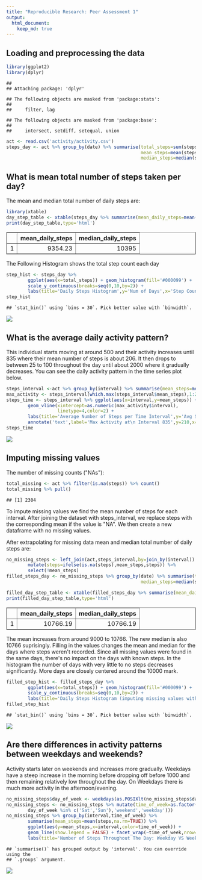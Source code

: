 ```yaml
---
title: "Reproducible Research: Peer Assessment 1"
output: 
  html_document:
    keep_md: true
---
```



## Loading and preprocessing the data

```r
library(ggplot2)
library(dplyr)
```

```
## 
## Attaching package: 'dplyr'
```

```
## The following objects are masked from 'package:stats':
## 
##     filter, lag
```

```
## The following objects are masked from 'package:base':
## 
##     intersect, setdiff, setequal, union
```

```r
act <- read.csv('activity/activity.csv')
steps_day <- act %>% group_by(date) %>% summarise(total_steps=sum(steps,na.rm=TRUE),
                                                  mean_steps=mean(steps,na.rm=TRUE),
                                                  median_steps=median(steps,na.rm=TRUE))
```

## What is mean total number of steps taken per day?
The mean and median total number of daily steps are:

```r
library(xtable)
day_step_table <- xtable(steps_day %>% summarise(mean_daily_steps=mean(total_steps,na.rm=TRUE),median_daily_steps=median(total_steps,na.rm=TRUE)))
print(day_step_table,type='html')
```

<!-- html table generated in R 4.3.1 by xtable 1.8-4 package -->
<!-- Mon Jul 10 19:36:31 2023 -->
<table border=1>
<tr> <th>  </th> <th> mean_daily_steps </th> <th> median_daily_steps </th>  </tr>
  <tr> <td align="right"> 1 </td> <td align="right"> 9354.23 </td> <td align="right"> 10395 </td> </tr>
   </table>

The Following Histogram shows the total step count each day

```r
step_hist <- steps_day %>% 
        ggplot(aes(x=total_steps)) + geom_histogram(fill='#000099') + 
        scale_y_continuous(breaks=seq(0,10,by=2)) + 
        labs(title='Daily Steps Histogram',y='Num of Days',x='Step Count')
step_hist
```

```
## `stat_bin()` using `bins = 30`. Pick better value with `binwidth`.
```

![](PA1_template_files/figure-html/daily_step_histogram-1.png)<!-- -->

## What is the average daily activity pattern?
This individual starts moving at around 500 and their activity increases until 835 where their mean number of steps is about 206. It then drops to between 25 to 100 throughout the day until about 2000 where it gradually decreases. You can see the daily activity pattern in the time series plot below.

```r
steps_interval <-act %>% group_by(interval) %>% summarise(mean_steps=mean(steps,na.rm=TRUE))
max_activity <- steps_interval[which.max(steps_interval$mean_steps),1:2]
steps_time <- steps_interval %>% ggplot(aes(x=interval,y=mean_steps)) + geom_line() + 
        geom_vline(xintercept=as.numeric(max_activity$interval),
                   linetype=4,color=2) +
        labs(title='Average Number of Steps per Time Interval',y='Avg Steps',x='Time of Day') + 
        annotate('text',label='Max Activity at\n Interval 835',y=210,x=975,size=3)
steps_time
```

![](PA1_template_files/figure-html/daily_activity_time_plot-1.png)<!-- -->

## Imputing missing values
The number of missing counts ("NAs"):

```r
total_missing <- act %>% filter(is.na(steps)) %>% count()
total_missing %>% pull()
```

```
## [1] 2304
```
To impute missing values we find the mean number of steps for each interval. After joining the dataset with steps_interval, we replace steps with the corresponding mean if the value is "NA". We then create a new dataframe with no missing values.

After extrapolating for missing data mean and median total number of daily steps are:

```r
no_missing_steps <- left_join(act,steps_interval,by=join_by(interval)) %>% 
        mutate(steps=ifelse(is.na(steps),mean_steps,steps)) %>%
        select(!mean_steps) 
filled_steps_day <- no_missing_steps %>% group_by(date) %>% summarise(total_steps=sum(steps,na.rm=TRUE),mean_steps=mean(steps,na.rm=TRUE),
                                                  median_steps=median(steps,na.rm=TRUE))

filled_day_step_table <- xtable(filled_steps_day %>% summarise(mean_daily_steps=mean(total_steps),median_daily_steps=median(total_steps)))
print(filled_day_step_table,type='html')
```

<!-- html table generated in R 4.3.1 by xtable 1.8-4 package -->
<!-- Mon Jul 10 19:36:32 2023 -->
<table border=1>
<tr> <th>  </th> <th> mean_daily_steps </th> <th> median_daily_steps </th>  </tr>
  <tr> <td align="right"> 1 </td> <td align="right"> 10766.19 </td> <td align="right"> 10766.19 </td> </tr>
   </table>

The mean increases from around 9000 to 10766. The new median is also 10766 suprisingly. Filling in the values changes the mean and median for the days where steps weren't recorded. Since all missing values were found in the same days, there's no impact on the days with known steps. In the histogram the number of days with very little to no steps decreases significantly. More days are closely centered around the 10000 mark.

```r
filled_step_hist <- filled_steps_day %>% 
        ggplot(aes(x=total_steps)) + geom_histogram(fill='#000099') + 
        scale_y_continuous(breaks=seq(0,10,by=2)) + 
        labs(title='Daily Steps Histogram (imputing missing values with mean steps by interval)',y='Num of Days',x='Step Count')
filled_step_hist
```

```
## `stat_bin()` using `bins = 30`. Pick better value with `binwidth`.
```

![](PA1_template_files/figure-html/no_na_daily_step_histogram-1.png)<!-- -->

## Are there differences in activity patterns between weekdays and weekends?

Activity starts later on weekends and increases more gradually. Weekdays have a steep increase in the morning before dropping off before 1000 and then remaining relatively low throughout the day. On Weekdays there is much more activity in the afternoon/evening.

```r
no_missing_steps$day_of_week <- weekdays(as.POSIXlt(no_missing_steps$date),abbreviate = TRUE)
no_missing_steps <- no_missing_steps %>% mutate(time_of_week=as.factor(if_else(
        day_of_week %in% c('Sat','Sun'),'weekend','weekday')))
no_missing_steps %>% group_by(interval,time_of_week) %>% 
        summarise(mean_steps=mean(steps,na.rm=TRUE)) %>%
        ggplot(aes(y=mean_steps,x=interval,color=time_of_week)) + 
        geom_line(show.legend = FALSE) + facet_wrap(~time_of_week,nrow=2) +
        labs(title='Number of Steps Throughout The Day: Weekday VS Weekend',y='avg steps',x='time of day')
```

```
## `summarise()` has grouped output by 'interval'. You can override using the
## `.groups` argument.
```

![](PA1_template_files/figure-html/week_activity_time_plot-1.png)<!-- -->
